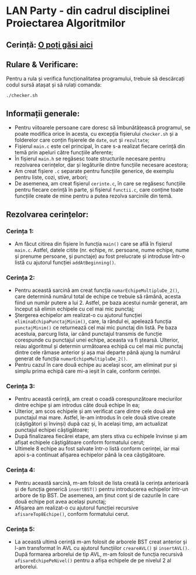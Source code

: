 # LAN Party - din cadrul disciplinei Proiectarea Algoritmilor


## Cerință: [O poți găsi aici](https://ocw.cs.pub.ro/courses/sda-ab/tema1)

## Rulare & Verificare:
Pentru a rula și verifica funcționalitatea programului, trebuie să descărcați codul sursă atașat și să rulați comanda:
```shell
./checker.sh
```

## Informații generale:
* Pentru viitoarele persoane care doresc să îmbunătățească programul, se poate modifica orice în acesta, cu excepția fișierului `checker.sh` și a folderelor care conțin fișierele de `date`, `out` și `rezultate`;
* Fișierul `main.c` este cel principal, în care s-a realizat fiecare cerință din temă prin apeluri către funcțiile aferente;
* În fișierul `main.h` se regăsesc toate structurile necesare pentru rezolvarea cerințelor, dar și legăturile dintre funcțiile necesare acestora;
* Am creat fișiere `.c` separate pentru funcțiile generice, de exemplu pentru liste, cozi, stive, arbori;
* De asemenea, am creat fișierul `cerinte.c`, în care se regăsesc funcțiile pentru fiecare cerință în parte, și fișierul `functii.c`, care conține toate funcțiile create de mine pentru a putea rezolva sarcinile din temă.

## Rezolvarea cerințelor:

### Cerința 1:
* Am făcut citirea din fișiere în funcția `main()` care se află în fișierul `main.c`. Astfel, datele citite (nr. echipe, nr. persoane, nume echipe, nume și prenume persoane, și punctaje) au fost prelucrate și introduse într-o listă cu ajutorul funcției `addAtBeginning()`. 

### Cerința 2:
* Pentru această sarcină am creat funcția `numarEchipeMultipluDe_2()`, care determină numărul total de echipe ce trebuie să rămână, acesta fiind un număr putere a lui 2. Astfel, pe baza acestui număr generat, am început să elimin echipele cu cel mai mic punctaj;
* Ștergerea echipelor am realizat-o cu ajutorul funcției `eliminaEchipaPunctajMinim()`, care, la rândul ei, apelează funcția `punctajMinim()` ce returnează cel mai mic punctaj din listă. Pe baza acestuia, parcurg lista, iar când punctajul transmis de funcție corespunde cu punctajul unei echipe, aceasta va fi ștearsă. Ulterior, reiau algoritmul și determin următoarea echipă cu cel mai mic punctaj dintre cele rămase anterior și așa mai departe până ajung la numărul generat de funcția `numarEchipeMultipluDe_2()`.
* Pentru cazul în care două echipe au același scor, am eliminat pur și simplu prima echipă care mi-a ieșit în cale, conform cerinței.

### Cerința 3:
* Pentru această cerință, am creat o coadă corespunzătoare meciurilor dintre echipe și am introdus câte două echipe în ea;
* Ulterior, am scos echipele și am verificat care dintre cele două are punctajul mai mare. Astfel, le-am introdus în cele două stive create (câștigători și învinși) după caz și, în același timp, am actualizat punctajul echipei câștigătoare;
* După finalizarea fiecărei etape, am șters stiva cu echipele învinse și am afișat echipele câștigătoare conform formatului cerut;
* Ultimele 8 echipe au fost salvate într-o listă conform cerinței, iar mai apoi s-a continuat afișarea echipelor până la cea câștigătoare.

### Cerința 4:
* Pentru această sarcină, m-am folosit de lista creată la cerința anterioară și de funcția generică `insertBST()` pentru introducerea echipelor într-un arbore de tip BST. De asemenea, am ținut cont și de cazurile în care două echipe pot avea același punctaj;
* Afișarea am realizat-o cu ajutorul funcției recursive `afisareTop8Echipe()`, conform formatului cerut.

### Cerința 5:
* La această ultimă cerință m-am folosit de arborele BST creat anterior și l-am transformat în AVL cu ajutorul funcțiilor `creareAVL()` și `insertAVL()`. După formarea arborelui de tip AVL, m-am folosit de funcția recursivă `afisareEchipePeNivel()` pentru a afișa echipele de pe nivelul 2 al arborelui.
